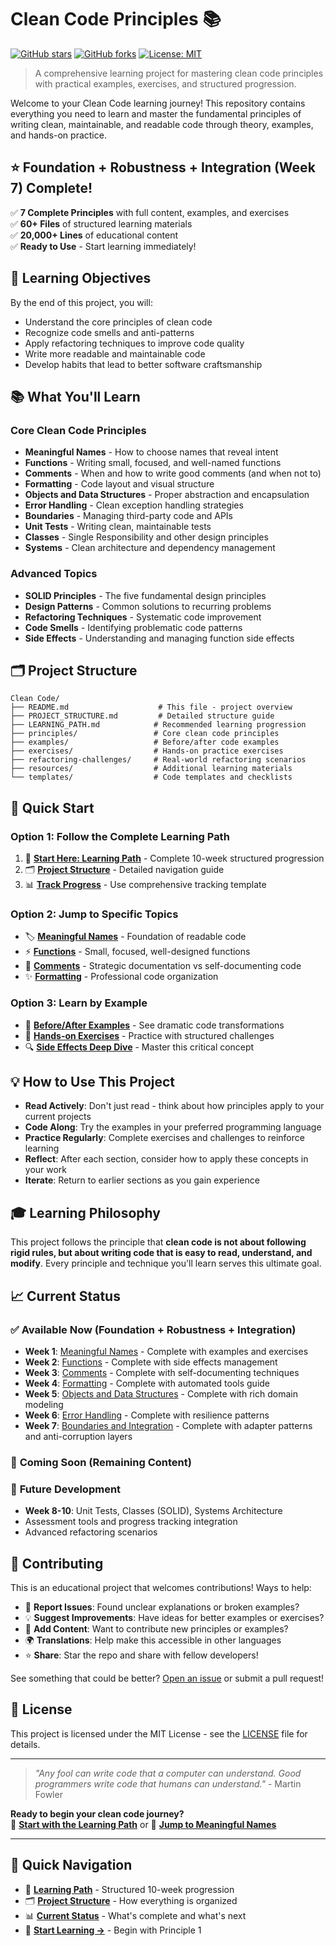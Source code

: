 # Clean Code Principles 📚

[![GitHub stars](https://img.shields.io/github/stars/FrankS36/clean-code-principles?style=social)](https://github.com/FrankS36/clean-code-principles/stargazers)
[![GitHub forks](https://img.shields.io/github/forks/FrankS36/clean-code-principles?style=social)](https://github.com/FrankS36/clean-code-principles/network)
[![License: MIT](https://img.shields.io/badge/License-MIT-yellow.svg)](https://opensource.org/licenses/MIT)

> A comprehensive learning project for mastering clean code principles with practical examples, exercises, and structured progression.

Welcome to your Clean Code learning journey! This repository contains everything you need to learn and master the fundamental principles of writing clean, maintainable, and readable code through theory, examples, and hands-on practice.

## ⭐ **Foundation + Robustness + Integration (Week 7) Complete!**

✅ **7 Complete Principles** with full content, examples, and exercises  
✅ **60+ Files** of structured learning materials  
✅ **20,000+ Lines** of educational content  
✅ **Ready to Use** - Start learning immediately!

## 🎯 Learning Objectives

By the end of this project, you will:

- Understand the core principles of clean code
- Recognize code smells and anti-patterns
- Apply refactoring techniques to improve code quality
- Write more readable and maintainable code
- Develop habits that lead to better software craftsmanship

## 📚 What You'll Learn

### Core Clean Code Principles
- **Meaningful Names** - How to choose names that reveal intent
- **Functions** - Writing small, focused, and well-named functions
- **Comments** - When and how to write good comments (and when not to)
- **Formatting** - Code layout and visual structure
- **Objects and Data Structures** - Proper abstraction and encapsulation
- **Error Handling** - Clean exception handling strategies
- **Boundaries** - Managing third-party code and APIs
- **Unit Tests** - Writing clean, maintainable tests
- **Classes** - Single Responsibility and other design principles
- **Systems** - Clean architecture and dependency management

### Advanced Topics
- **SOLID Principles** - The five fundamental design principles
- **Design Patterns** - Common solutions to recurring problems
- **Refactoring Techniques** - Systematic code improvement
- **Code Smells** - Identifying problematic code patterns
- **Side Effects** - Understanding and managing function side effects

## 🗂️ Project Structure

```
Clean Code/
├── README.md                    # This file - project overview
├── PROJECT_STRUCTURE.md         # Detailed structure guide
├── LEARNING_PATH.md            # Recommended learning progression
├── principles/                 # Core clean code principles
├── examples/                   # Before/after code examples
├── exercises/                  # Hands-on practice exercises
├── refactoring-challenges/     # Real-world refactoring scenarios
├── resources/                  # Additional learning materials
└── templates/                  # Code templates and checklists
```

## 🚀 Quick Start

### **Option 1: Follow the Complete Learning Path**
1. 📖 **[Start Here: Learning Path](./LEARNING_PATH.md)** - Complete 10-week structured progression
2. 🗂️ **[Project Structure](./PROJECT_STRUCTURE.md)** - Detailed navigation guide
3. 📊 **[Track Progress](./LEARNING_PATH.md#progress-tracking-and-assessment)** - Use comprehensive tracking template

### **Option 2: Jump to Specific Topics**
- 🏷️ **[Meaningful Names](./principles/01-meaningful-names/README.md)** - Foundation of readable code
- ⚡ **[Functions](./principles/02-functions/README.md)** - Small, focused, well-designed functions  
- 💬 **[Comments](./principles/03-comments/README.md)** - Strategic documentation vs self-documenting code
- ✨ **[Formatting](./principles/04-formatting/README.md)** - Professional code organization

### **Option 3: Learn by Example**
- 👀 **[Before/After Examples](./examples/before-after/)** - See dramatic code transformations
- 🎯 **[Hands-on Exercises](./exercises/principle-practice/)** - Practice with structured challenges
- 🔍 **[Side Effects Deep Dive](./resources/concepts/side-effects.md)** - Master this critical concept

## 💡 How to Use This Project

- **Read Actively**: Don't just read - think about how principles apply to your current projects
- **Code Along**: Try the examples in your preferred programming language
- **Practice Regularly**: Complete exercises and challenges to reinforce learning
- **Reflect**: After each section, consider how to apply these concepts in your work
- **Iterate**: Return to earlier sections as you gain experience

## 🎓 Learning Philosophy

This project follows the principle that **clean code is not about following rigid rules, but about writing code that is easy to read, understand, and modify**. Every principle and technique you'll learn serves this ultimate goal.

## 📈 Current Status

### ✅ **Available Now (Foundation + Robustness + Integration)**
- **Week 1**: [Meaningful Names](./principles/01-meaningful-names/) - Complete with examples and exercises
- **Week 2**: [Functions](./principles/02-functions/) - Complete with side effects management
- **Week 3**: [Comments](./principles/03-comments/) - Complete with self-documenting techniques  
- **Week 4**: [Formatting](./principles/04-formatting/) - Complete with automated tools guide
- **Week 5**: [Objects and Data Structures](./principles/05-objects-and-data/) - Complete with rich domain modeling
- **Week 6**: [Error Handling](./principles/06-error-handling/) - Complete with resilience patterns
- **Week 7**: [Boundaries and Integration](./principles/07-boundaries/) - Complete with adapter patterns and anti-corruption layers

### 🚧 **Coming Soon (Remaining Content)**

### 🎯 **Future Development**
- **Week 8-10**: Unit Tests, Classes (SOLID), Systems Architecture
- Assessment tools and progress tracking integration
- Advanced refactoring scenarios

## 🤝 Contributing

This is an educational project that welcomes contributions! Ways to help:

- 🐛 **Report Issues**: Found unclear explanations or broken examples?
- 💡 **Suggest Improvements**: Have ideas for better examples or exercises?
- 🔧 **Add Content**: Want to contribute new principles or examples?
- 🌍 **Translations**: Help make this accessible in other languages
- ⭐ **Share**: Star the repo and share with fellow developers!

See something that could be better? [Open an issue](https://github.com/FrankS36/clean-code-principles/issues) or submit a pull request!

## 📄 License

This project is licensed under the MIT License - see the [LICENSE](LICENSE) file for details.

---

> *"Any fool can write code that a computer can understand. Good programmers write code that humans can understand."* - Martin Fowler

**Ready to begin your clean code journey?**  
🚀 **[Start with the Learning Path](./LEARNING_PATH.md)** or 🎯 **[Jump to Meaningful Names](./principles/01-meaningful-names/README.md)**

---

## 🧭 **Quick Navigation**
- 📖 **[Learning Path](./LEARNING_PATH.md)** - Structured 10-week progression
- 🗂️ **[Project Structure](./PROJECT_STRUCTURE.md)** - How everything is organized  
- 📊 **[Current Status](./PROJECT_STATUS.md)** - What's complete and what's next
- 🎯 **[Start Learning →](./principles/01-meaningful-names/README.md)** - Begin with Principle 1

